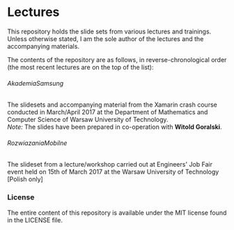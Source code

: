 # Lectures

This repository holds the slide sets from various lectures and trainings.  
Unless otherwise stated, I am the sole author of the lectures
and the accompanying materials.

The contents of the repository are as follows, in reverse-chronological order
(the most recent lectures are on the top of the list):

###### AkademiaSamsung
The slidesets and accompanying material
from the Xamarin crash course conducted in March/April 2017
at the Department of Mathematics and Computer Science
of Warsaw University of Technology.  
*Note:* The slides have been prepared in co-operation with **Witold Goralski**.

###### RozwiazaniaMobilne
The slideset from a lecture/workshop carried out at Engineers' Job Fair event
held on 15th of March 2017 at the Warsaw University of Technology [Polish only]


### License
The entire content of this repository is available under the MIT license found in the LICENSE file.
